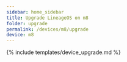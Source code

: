 ```yaml
---
sidebar: home_sidebar
title: Upgrade LineageOS on m8
folder: upgrade
permalink: /devices/m8/upgrade
device: m8
---
```

{% include templates/device_upgrade.md %}
